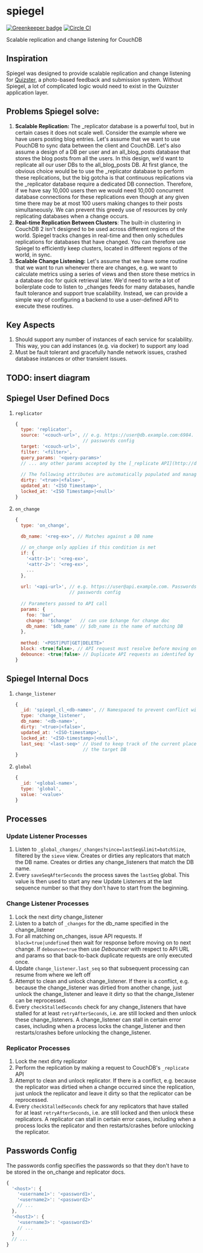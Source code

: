 # spiegel

[![Greenkeeper badge](https://badges.greenkeeper.io/redgeoff/spiegel.svg)](https://greenkeeper.io/) [![Circle CI](https://circleci.com/gh/redgeoff/spiegel.svg?style=svg&circle-token=71ef4a94aae37c96dde8268b3ed094f5fb73dd7f)](https://circleci.com/gh/redgeoff/spiegel)

Scalable replication and change listening for CouchDB

## Inspiration
Spiegel was designed to provide scalable replication and change listening for [Quizster](https://quizster.co), a photo-based feedback and submission system. Without Spiegel, a lot of complicated logic would need to exist in the Quizster application layer.

## Problems Spiegel solve:
1. **Scalable Replication:** The _replicator database is a powerful tool, but in certain cases it does not scale well. Consider the example where we have users posting blog entries. Let's assume that we want to use PouchDB to sync data between the client and CouchDB. Let's also assume a design of a DB per user and an all_blog_posts database that stores the blog posts from all the users. In this design, we'd want to replicate all our user DBs to the all_blog_posts DB. At first glance, the obvious choice would be to use the _replicator database to perform these replications, but the big gotcha is that continuous replications via the _replicator database require a dedicated DB connection. Therefore, if we have say 10,000 users then we would need 10,000 concurrent database connections for these replications even though at any given time there may be at most 100 users making changes to their posts simultaneously. We can prevent this greedy use of resources by only replicating databases when a change occurs.
2. **Real-time Replication Between Clusters**: The built-in clustering in CouchDB 2 isn't designed to be used across different regions of the world. Spiegel tracks changes in real-time and then only schedules replications for databases that have changed. You can therefore use Spiegel to efficiently keep clusters, located in different regions of the world, in sync.
3. **Scalable Change Listening:** Let's assume that we have some routine that we want to run whenever there are changes, e.g. we want to calculate metrics using a series of views and then store these metrics in a database doc for quick retrieval later. We'd need to write a lot of boilerplate code to listen to _changes feeds for many databases, handle fault tolerance and support true scalability. Instead, we can provide a simple way of configuring a backend to use a user-defined API to execute these routines.

## Key Aspects
1. Should support any number of instances of each service for scalability. This way, you can add instances (e.g. via docker) to support any load
2. Must be fault tolerant and gracefully handle network issues, crashed database instances or other transient issues.

## TODO: insert diagram

## Spiegel User Defined Docs

1. `replicator`
    ```js
    {
      type: 'replicator',
      source: '<couch-url>', // e.g. https://user@db.example.com:6984. Passwords maintained via
                             // passwords config
      target: '<couch-url>',
      filter: '<filter>',
      query_params: '<query-params>'
      // ... any other params accepted by the [_replicate API](http://docs.couchdb.org/en/2.1.1/api/server/common.html#replicate)
      
      // The following attributes are automatically populated and managed by Spiegel
      dirty: '<true>|<false>',
      updated_at: '<ISO Timestamp>',
      locked_at: '<ISO Timestamp>|<null>'
    }
    ```

2. `on_change`
    ```js
    {
      type: 'on_change',

      db_name: '<reg-ex>', // Matches against a DB name
      
      // on_change only applies if this condition is met
      if: { 
        '<attr-1>': '<reg-ex>',
        '<attr-2>': '<reg-ex>',
        ...
      },
      
      url: '<api-url>', // e.g. https://user@api.example.com. Passwords maintained via
                        // passwords config
               
      // Parameters passed to API call
      params: {
        foo: 'bar',
        change: '$change'   // can use $change for change doc
        db_name: '$db_name' // $db_name is the name of matching DB
      },
      
      method: '<POST|PUT|GET|DELETE>'
      block: <true|false>, // API request must resolve before moving on
      debounce: <true|false> // Duplicate API requests as identifed by URL and params are ignored
    }
    ```

## Spiegel Internal Docs

1. `change_listener`
    ```js
    {
      _id: 'spiegel_cl_<db-name>', // Namespaced to prevent conflict with replicators and reserved ids like '_users'
      type: 'change_listener',
      db_name: '<db-name>',
      dirty: '<true>|<false>',
      updated_at: '<ISO-timestamp>',
      locked_at: '<ISO-timestamp>|<null>',
      last_seq: '<last-seq>' // Used to keep track of the current place in the _changes feed for
                             // the target DB
    }
    ```

2. `global`
    ```js
    {
      _id: '<global-name>',
      type: 'global',
      value: '<value>'
    }
    ```

## Processes

### Update Listener Processes
1. Listen to `_global_changes/_changes?since=lastSeq&limit=batchSize`, filtered by the `sieve` view. Creates or dirties any replicators that match the DB name. Creates or dirties any change_listeners that match the DB name.
2. Every `saveSeqAfterSeconds` the process saves the `lastSeq` global. This value is then used to start any new Update Listeners at the last sequence number so that they don't have to start from the beginning.

### Change Listener Processes
1. Lock the next dirty change_listener
2. Listen to a batch of `_changes` for the db_name specified in the change_listener
3. For all matching on_changes, issue API requests. If `block=true|undefined` then wait for response before moving on to next change. If `debounce=true` then use _Debouncer_ with respect to API URL and params so that back-to-back duplicate requests are only executed once.
4. Update `change_listener.last_seq` so that subsequent processing can resume from where we left off
5. Attempt to clean and unlock change_listener. If there is a conflict, e.g. because the change_listener was dirtied from another change, just unlock the change_listener and leave it dirty so that the change_listener can be reprocessed.
6. Every `checkStalledSeconds` check for any change_listeners that have stalled for at least `retryAfterSeconds`, i.e. are still locked and then unlock these change_listeners. A change_listener can stall in certain error cases, including when a process locks the change_listener and then restarts/crashes before unlocking the change_listener.

### Replicator Processes
1. Lock the next dirty replicator
2. Perform the replication by making a request to CouchDB's `_replicate` API
3. Attempt to clean and unlock replicator. If there is a conflict, e.g. because the replicator was dirtied when a change occurred since the replication, just unlock the replicator and leave it dirty so that the replicator can be reprocessed.
4. Every `checkStalledSeconds` check for any replicators that have stalled for at least `retryAfterSeconds`, i.e. are still locked and then unlock these replicators. A replicator can stall in certain error cases, including when a process locks the replicator and then restarts/crashes before unlocking the replicator.

## Passwords Config
The passwords config specifies the passwords so that they don't have to be stored in the on_change and replicator docs.

```js
{
  '<host>': {
    '<username1>': '<password1>',
    '<username2>': '<password2>'
    // ...
  },
  '<host2>': {
    '<username3>': '<password3>'
    // ...
  }
  // ...
}
```
